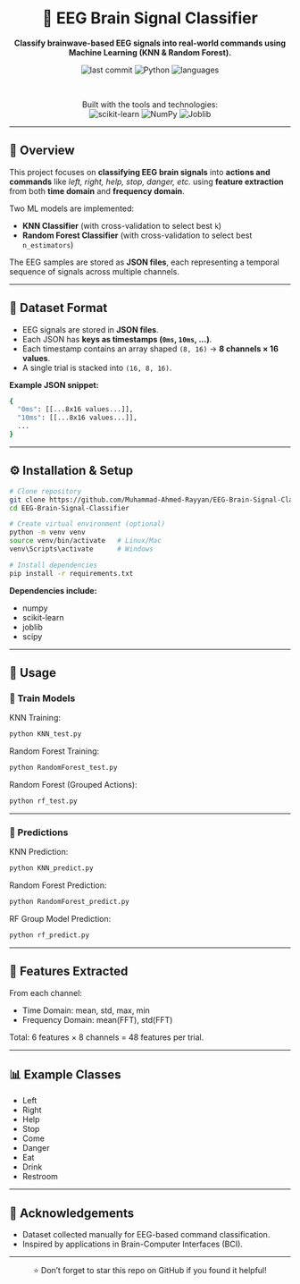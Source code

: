<div align="center">
  
# 🧠 EEG Brain Signal Classifier

**Classify brainwave-based EEG signals into real-world commands using Machine Learning (KNN & Random Forest).**

![last commit](https://img.shields.io/github/last-commit/Muhammad-Ahmed-Rayyan/EEG-Brain-Signal-Classifier)
![Python](https://img.shields.io/badge/Python-100%25-blue?logo=python)
![languages](https://img.shields.io/github/languages/count/Muhammad-Ahmed-Rayyan/EEG-Brain-Signal-Classifier)

<br>

Built with the tools and technologies:  
![scikit-learn](https://img.shields.io/badge/scikit--learn-F7931E?style=for-the-badge&logo=scikit-learn&logoColor=white)
![NumPy](https://img.shields.io/badge/NumPy-013243?style=for-the-badge&logo=numpy&logoColor=white)
![Joblib](https://img.shields.io/badge/Joblib-6A5ACD?style=for-the-badge&logo=<custom_logo_url>&logoColor=white)

</div>

---

## 📖 Overview

This project focuses on **classifying EEG brain signals** into **actions and commands** like *left, right, help, stop, danger, etc.* using **feature extraction** from both **time domain** and **frequency domain**.

Two ML models are implemented:

- **KNN Classifier** (with cross-validation to select best `k`)
- **Random Forest Classifier** (with cross-validation to select best `n_estimators`)

The EEG samples are stored as **JSON files**, each representing a temporal sequence of signals across multiple channels.

---


## 🧾 Dataset Format

- EEG signals are stored in **JSON files**.
- Each JSON has **keys as timestamps (`0ms`, `10ms`, ...)**.
- Each timestamp contains an array shaped `(8, 16)` → **8 channels × 16 values**.
- A single trial is stacked into `(16, 8, 16)`.

**Example JSON snippet:**
```bash
{
  "0ms": [[...8x16 values...]],
  "10ms": [[...8x16 values...]],
  ...
}
```

---

## ⚙️ Installation & Setup

```bash
# Clone repository
git clone https://github.com/Muhammad-Ahmed-Rayyan/EEG-Brain-Signal-Classifier.git
cd EEG-Brain-Signal-Classifier

# Create virtual environment (optional)
python -m venv venv
source venv/bin/activate   # Linux/Mac
venv\Scripts\activate      # Windows

# Install dependencies
pip install -r requirements.txt
```
**Dependencies include:**
- numpy
- scikit-learn
- joblib
- scipy

---

## 🚀 Usage

### 🔹 Train Models

KNN Training:
```bash
python KNN_test.py
```

Random Forest Training:
```bash
python RandomForest_test.py
```

Random Forest (Grouped Actions):
```bash
python rf_test.py
```

---

### 🔹 Predictions

KNN Prediction:
```bash
python KNN_predict.py
```

Random Forest Prediction:
```bash
python RandomForest_predict.py
```

RF Group Model Prediction:
```bash
python rf_predict.py
```

---

## 🧪 Features Extracted

From each channel:

- Time Domain: mean, std, max, min
- Frequency Domain: mean(FFT), std(FFT)

Total: 6 features × 8 channels = 48 features per trial.

---

## 📊 Example Classes

- Left
- Right
- Help
- Stop
- Come
- Danger
- Eat
- Drink
- Restroom

---

## 📜 Acknowledgements

- Dataset collected manually for EEG-based command classification.
- Inspired by applications in Brain-Computer Interfaces (BCI).

---

<div align="center">

⭐ Don’t forget to star this repo on GitHub if you found it helpful!

</div>
